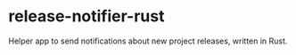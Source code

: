 # release-notifier-rust
Helper app to send notifications about new project releases, written in Rust.
